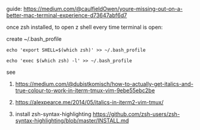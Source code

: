 guide:
https://medium.com/@caulfieldOwen/youre-missing-out-on-a-better-mac-terminal-experience-d73647abf6d7

once zsh installed, to open z shell every time terminal is open:

create ~/.bash_profile

`echo 'export SHELL=$(which zsh)' >> ~/.bash_profile`

`echo 'exec $(which zsh) -l' >> ~/.bash_profile`

see 

1. https://medium.com/@dubistkomisch/how-to-actually-get-italics-and-true-colour-to-work-in-iterm-tmux-vim-9ebe55ebc2be

2. https://alexpearce.me/2014/05/italics-in-iterm2-vim-tmux/

3. install zsh-syntax-highlighting
https://github.com/zsh-users/zsh-syntax-highlighting/blob/master/INSTALL.md

